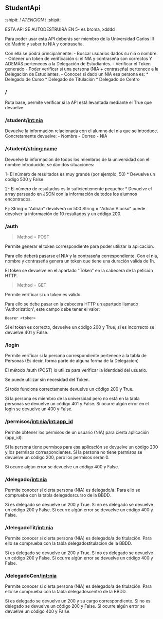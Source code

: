 ## StudentApi

:shipit: *! ATENCION !* :shipit:

ESTA API SE AUTODESTRUIRÁ EN 5- es broma, xdddd

Para poder usar esta API deberás ser miembro de 
la Universidad Carlos III de Madrid y saber tu 
NIA y contraseña.

Con ella se podrá principalmente:
	- Buscar usuarios dados su nia o nombre.
	- Obtener un token de verificación si el NIA
	  y contraseña son correctos Y ADEMÁS perteneces
	  a la Delegación de Estudiantes.
	- Verificar el Token generado
	- Poder verificar si una persona (NIA + contraseña)
	  pertenece a la Delegación de Estudiantes.
	- Conocer si dado un NIA esa persona es: 
		* Delegado de Curso
		* Delegado de Titulación
		* Delegado de Centro

### /

Ruta base, permite verificar si la API está 
levantada mediante el True que devuelve

### /student/<int:nia>

Devuelve la información relacionada con el alumno
del nia que se introduce.
Concretamente devuelve:
	- Nombre
	- Correo
	- NIA

### /student/<string:name>

Devuelve la información de todos los miembros
de la universidad con el nombre introducido, 
se dan dos situaciones:

1- El número de resultados es muy grande (por ejemplo, 50)
	* Devuelve un codigo 500 y False

2- El número de resultados es lo suficientemente pequeño:
	* Devuelve el array parseado en JSON con la información
	  de todos los alumnos encontrados.

Ej: String = "Adrián" devolverá un 500
	String = "Adrián Alonso" puede devolver 
			 la información de 10 resultados
			 y un código 200.

### /auth 

> Method = POST

Permite generar el token correspondiente para poder
utilizar la aplicación.

Para ello deberá pasarse el NIA y la contraseña correspondiente.
Con el nia, nombre y contraseña genera un token que tiene una duración válida de 1h.

El token se devuelve en el apartado "Token" en la cabecera de la petición HTTP.

> Method = GET

Permite verificar si un token es válido.

Para ello se debe pasar en la cabecera HTTP un apartado
llamado 'Authorization', este campo debe tener el valor:

```
Bearer <token>
```

Si el token es correcto, devuelve un código 200 y True, si 
es incorrecto se devuelve 401 y False.

### /login

Permite verificar si la persona correspondiente pertenece
a la tabla de Personas (Es decir, forma parte de alguna forma
de la Delegacion)

El método /auth (POST) lo utiliza para verificar 
la identidad del usuario.

Se puede utilizar sin necesidad del Token.

Si todo funciona correctamente devuelve un código 200
y True.

Si la persona es miembro de la universidad pero no está
en la tabla personas se devuelve un código 401 y False.
Si ocurre algún error en el login se devuelve un 400 y False.

### /permisos/<int:nia>/<int:app_id>

Permite obtener los permisos de un usuario (NIA)
para cierta aplicación (app_id).

Si la persona tiene permisos para esa aplicación se
devuelve un código 200 y los permisos correspondientes.
Si la persona no tiene permisos se devuelve un código 200,
pero los permisos serán 0.

Si ocurre algún error se devuelve un código 400 y False.

### /delegado/<int:nia>

Permite conocer si cierta persona (NIA) es delegado/a.
Para ello se comprueba con la tabla delegadoscurso de la BBDD.

Si es delegado se devuelve un 200 y True.
Si no es delegado se devuelve un código 200 y False.
Si ocurre algún error se devuelve un código 400 y False.

### /delegadoTit/<int:nia>

Permite conocer si cierta persona (NIA) es delegado/a de titulación.
Para ello se comprueba con la tabla delegadostitulacion de la BBDD.

Si es delegado se devuelve un 200 y True.
Si no es delegado se devuelve un código 200 y False.
Si ocurre algún error se devuelve un código 400 y False.

### /delegadoCen/<int:nia>

Permite conocer si cierta persona (NIA) es delegado/a de titulación.
Para ello se comprueba con la tabla delegadoscentro de la BBDD.

Si es delegado se devuelve un 200 y su cargo correspondiente.
Si no es delegado se devuelve un código 200 y False.
Si ocurre algún error se devuelve un código 400 y False.